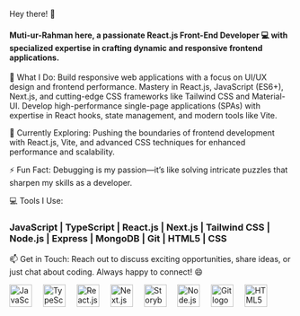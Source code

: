 Hey there! 👋
<h4> Muti-ur-Rahman here, a passionate React.js Front-End Developer 💻 with specialized expertise in crafting dynamic and responsive frontend applications.</h4>


🌟 What I Do:
Build responsive web applications with a focus on UI/UX design and frontend performance.
Mastery in React.js, JavaScript (ES6+), Next.js, and cutting-edge CSS frameworks like Tailwind CSS and Material-UI.
Develop high-performance single-page applications (SPAs) with expertise in React hooks, state management, and modern tools like Vite.



🌱 Currently Exploring:
Pushing the boundaries of frontend development with React.js, Vite, and advanced CSS techniques for enhanced performance and scalability.



⚡ Fun Fact:
Debugging is my passion—it’s like solving intricate puzzles that sharpen my skills as a developer.



💻 Tools I Use:
<h3>JavaScript | TypeScript | React.js | Next.js | Tailwind CSS | Node.js | Express | MongoDB | Git | HTML5 | CSS</h3>



📫 Get in Touch:
Reach out to discuss exciting opportunities, share ideas, or just chat about coding. Always happy to connect! 😄



<div align="left"> <img src="https://cdn.jsdelivr.net/gh/devicons/devicon/icons/javascript/javascript-original.svg" height="40" alt="JavaScript logo" /> <img width="12" /> <img src="https://cdn.jsdelivr.net/gh/devicons/devicon/icons/typescript/typescript-original.svg" height="40" alt="TypeScript logo" /> <img width="12" /> <img src="https://cdn.jsdelivr.net/gh/devicons/devicon/icons/react/react-original.svg" height="40" alt="React.js logo" /> <img width="12" /> <img src="https://cdn.jsdelivr.net/gh/devicons/devicon/icons/nextjs/nextjs-original.svg" height="40" alt="Next.js logo" /> <img width="12" /> <img src="https://cdn.jsdelivr.net/gh/devicons/devicon/icons/storybook/storybook-original.svg" height="40" alt="Storybook logo" /> <img width="12" /> <img src="https://cdn.jsdelivr.net/gh/devicons/devicon/icons/nodejs/nodejs-original.svg" height="40" alt="Node.js logo" /> <img width="12" /> <img src="https://cdn.jsdelivr.net/gh/devicons/devicon/icons/git/git-original.svg" height="40" alt="Git logo" /> <img width="12" /> <img src="https://cdn.jsdelivr.net/gh/devicons/devicon/icons/html5/html5-original.svg" height="40" alt="HTML5 logo" /> </div>


